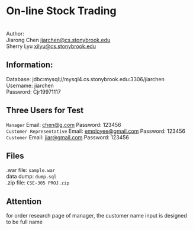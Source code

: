 # On-line Stock Trading
<br>Author:
<br>Jiarong Chen  jiarchen@cs.stonybrook.edu
<br>Sherry Lyu  xilyu@cs.stonybrook.edu

## Information:
Database: jdbc:mysql://mysql4.cs.stonybrook.edu:3306/jiarchen
<br>  Username: jiarchen
<br>  Password: Cjr19971117

## Three Users for Test
 `Manager`  Email: chen@g.com Password: 123456
 <br>`Customer Representative`  Email: employee@gmail.com Password: 123456
 <br>`Customer` Email: jiar@gmail.com Password: 123456

 ## Files
.war file: `sample.war`  
data dump: `dump.sql`
<br>.zip file: `CSE-305 PROJ.zip`

 ## Attention
 for order research page of manager, the customer name input is designed to be full name
